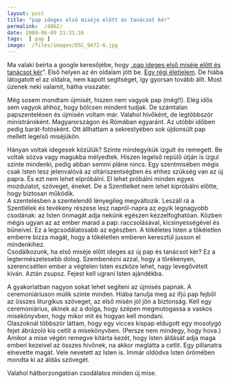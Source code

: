 ```yaml
---
layout: post
title: "pap ideges első miséje előtt és tanácsot kér"
permalink:  /4862/ 
date: 2009-06-09 21:31:16
tags:  [ pap ] 
image:  /files/images/DSC_9472-6.jpg 
---
```

Ma valaki beírta a google keresőjébe, hogy „<a href="http://www.google.hu/search?q=pap+ideges+első+miséje+előtt+és+tanácsot+kér">pap ideges első miséje előtt és tanácsot kér</a>”. Első helyen az én oldalam jött be. <a href="/16">Egy régi életjelem</a>. De hiába látogatott el az oldalra, nem kapott segítséget, így gyorsan tovább állt. Most üzenek neki valamit, hátha visszatér.

Még sosem mondtam újmisét, hiszen nem vagyok pap (még!!). Elég idős sem vagyok ahhoz, hogy bölcsen mindent tudjak. De számtalan papszentelésen és újmisén voltam már. Valahol hívőként, de legtöbbször ministránsként. Magyarországon és Rómában egyaránt. Az utóbbi időben pedig barát-fotósként. Ott állhattam a sekrestyében sok újdonsült pap mellett legelső miséjükön.

Hányan voltak idegesek közülük? Szinte mindegyikük izgult és remegett. Be voltak sózva vagy magukba mélyedtek. Hiszen legelső repülő útján is izgul szinte mindenki, pedig abban semmi pláne nincs. Egy szentmisében mégis csak Isten lesz jelenvalóvá az oltáriszentségben és ehhez szükség van az új papra. És ezt nem lehet elpróbálni. El lehet próbálni minden egyes mozdulatot, szöveget, éneket. De a Szentlelket nem lehet kipróbálni előtte, hogy biztosan működik.  
 A szentelésben a szentelendő lényegileg megváltozik. Leszáll rá a Szentlélek és tevékeny részese lesz napról-napra az egyik legnagyobb csodának: az Isten önmagát adja nekünk egészen kézzelfoghatóan. Közben mégis ugyan az az ember marad a pap: raccsolásával, kicsinyességével és bűneivel. Ez a legcsodálatosabb az egészben. A tökéletes Isten a tökéletlen emberre bízza magát, hogy a tökéletlen emberen keresztül jusson el mindenkihez.  
 Csodálkozunk, ha első miséje előtt ideges az új pap és tanácsot kér? Ez a legtermészetesebb dolog. Szembenézni azzal, hogy a törékenyen, szerencsétlen ember a végtelen Isten eszköze lehet, nagy levegővételt kíván. Aztán zsupsz. Fejest kell ugrani Isten ajándékba.

A gyakorlatban nagyon sokat lehet segíteni az újmisés papnak. A ceremoniáriuson múlik szinte minden. Hiába tanulja meg az ifjú pap fejből az összes liturgikus szöveget, az első misén jól jön a biztonság. Kell egy ceremoniárius, akinek az a dolga, hogy szépen megmutogassa a vaskos misekönyvben, hogy mikor mit és hogyan kell mondani.  
 Olaszoknál többször láttam, hogy egy vicces kispap eldugott egy mosolygó fejet ábrázoló kis cetlit a misekönyvben. (Persze nem mindegy, hogy hova.) Amikor a mise végén remegve kitárta kezét, hogy Isten áldását adja maga emberi kezeivel az összes hívőnek, na akkor meglátta a cetlit. Egy pillanatra elnevette magát. Vele nevetett az Isten is. Immár oldódva Isten örömében mondta ki az áldás szövegét.

Valahol hátborzongatóan csodálatos minden új mise.

